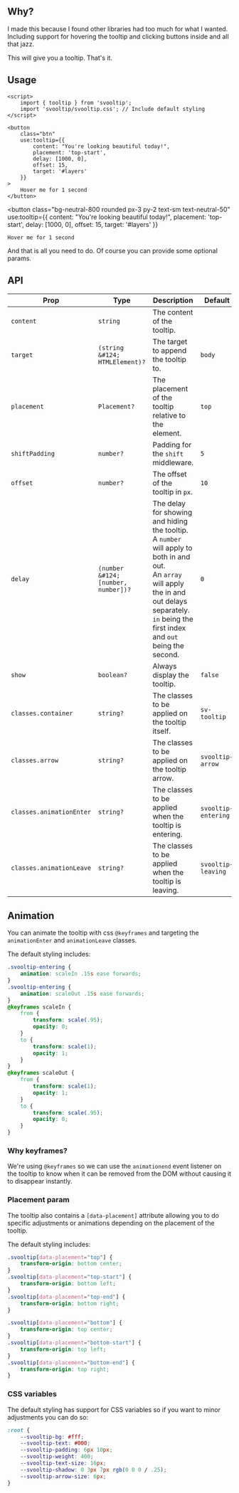 <script>
	import {tooltip} from '$lib';
</script>

## Why?

I made this because I found other libraries had too much for what I wanted.
Including support for hovering the tooltip and clicking buttons inside and all that jazz.  

This will give you a tooltip. That's it.

## Usage
```svelte
<script>
	import { tooltip } from 'svooltip';
	import 'svooltip/svooltip.css'; // Include default styling
</script>

<button
	class="btn"
	use:tooltip={{
		content: "You're looking beautiful today!",
		placement: 'top-start',
		delay: [1000, 0],
		offset: 15,
		target: '#layers'
	}}
>
	Hover me for 1 second
</button>
```

<button
	class="bg-neutral-800 rounded px-3 py-2 text-sm text-neutral-50"
	use:tooltip={{
		content: "You're looking beautiful today!",
		placement: 'top-start',
		delay: [1000, 0],
		offset: 15,
		target: '#layers'
	}}
>
	Hover me for 1 second
</button>

And that is all you need to do. Of course you can provide some optional params.

## API
| Prop | Type | Description | Default |
| --- | --- | --- | --- |
| `content` | `string` | The content of the tooltip. | |
| `target` | `(string &#124; HTMLElement)?` | The target to append the tooltip to. | `body` |
| `placement` | `Placement?` | The placement of the tooltip relative to the element. | `top` |
| `shiftPadding` | `number?` | Padding for the `shift` middleware. | `5` |
| `offset` | `number?` | The offset of the tooltip in `px`. | `10` |
| `delay` | `(number &#124; [number, number])?` | The delay for showing and hiding the tooltip. <br>A `number` will apply to both in and out. <br>An `array` will apply the in and out delays separately. <br>`in` being the first index and `out` being the second. | `0` |
| `show` | `boolean?` | Always display the tooltip. | `false` |
| `classes.container` | `string?` | The classes to be applied on the tooltip itself. | `sv-tooltip`
| `classes.arrow` | `string?` | The classes to be applied on the tooltip arrow. | `svooltip-arrow` |
| `classes.animationEnter` | `string?` | The classes to be applied when the tooltip is entering. | `svooltip-entering` |
| `classes.animationLeave` | `string?` | The classes to be applied when the tooltip is leaving. | `svooltip-leaving` |

## Animation
You can animate the tooltip with css `@keyframes` and targeting the `animationEnter` and `animationLeave` classes.

The default styling includes:

```css
.svooltip-entering {
	animation: scaleIn .15s ease forwards;
}
.svooltip-entering {
	animation: scaleOut .15s ease forwards;
}
@keyframes scaleIn {
	from {
		transform: scale(.95);
		opacity: 0;
	}
	to {
		transform: scale(1);
		opacity: 1;
	}
}
@keyframes scaleOut {
	from {
		transform: scale(1);
		opacity: 1;
	}
	to {
		transform: scale(.95);
		opacity: 0;
	}
}
```

### Why keyframes?
We're using `@keyframes` so we can use the `animationend` event listener on the tooltip to know when it can be removed from the DOM without causing it to disappear instantly.

### Placement param
The tooltip also contains a `[data-placement]` attribute allowing you to do specific adjustments or animations depending on the placement of the tooltip.

The default styling includes:

```css
.svooltip[data-placement="top"] {
	transform-origin: bottom center;
}
.svooltip[data-placement="top-start"] {
	transform-origin: bottom left;
}
.svooltip[data-placement="top-end"] {
	transform-origin: bottom right;
}

.svooltip[data-placement="bottom"] {
	transform-origin: top center;
}
.svooltip[data-placement="bottom-start"] {
	transform-origin: top left;
}
.svooltip[data-placement="bottom-end"] {
	transform-origin: top right;
}
```

### CSS variables
The default styling has support for CSS variables so if you want to minor adjustments you can do so:
```css
:root {
	--svooltip-bg: #fff;
	--svooltip-text: #000;
	--svooltip-padding: 6px 10px;
	--svooltip-weight: 400;
	--svooltip-text-size: 16px;
	--svooltip-shadow: 0 3px 7px rgb(0 0 0 / .25);
	--svooltip-arrow-size: 6px;
}
```